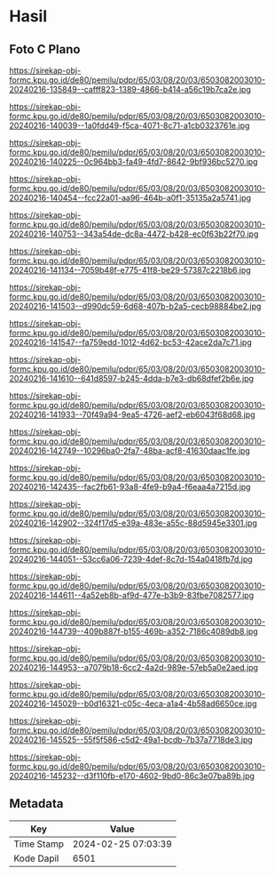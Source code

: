 # Hasil

## Foto C Plano

https://sirekap-obj-formc.kpu.go.id/de80/pemilu/pdpr/65/03/08/20/03/6503082003010-20240216-135849--cafff823-1389-4866-b414-a56c19b7ca2e.jpg

https://sirekap-obj-formc.kpu.go.id/de80/pemilu/pdpr/65/03/08/20/03/6503082003010-20240216-140039--1a0fdd49-f5ca-4071-8c71-a1cb0323761e.jpg

https://sirekap-obj-formc.kpu.go.id/de80/pemilu/pdpr/65/03/08/20/03/6503082003010-20240216-140225--0c964bb3-fa49-4fd7-8642-9bf936bc5270.jpg

https://sirekap-obj-formc.kpu.go.id/de80/pemilu/pdpr/65/03/08/20/03/6503082003010-20240216-140454--fcc22a01-aa96-464b-a0f1-35135a2a5741.jpg

https://sirekap-obj-formc.kpu.go.id/de80/pemilu/pdpr/65/03/08/20/03/6503082003010-20240216-140753--343a54de-dc8a-4472-b428-ec0f63b22f70.jpg

https://sirekap-obj-formc.kpu.go.id/de80/pemilu/pdpr/65/03/08/20/03/6503082003010-20240216-141134--7059b48f-e775-41f8-be29-57387c2218b6.jpg

https://sirekap-obj-formc.kpu.go.id/de80/pemilu/pdpr/65/03/08/20/03/6503082003010-20240216-141503--d990dc59-6d68-407b-b2a5-cecb98884be2.jpg

https://sirekap-obj-formc.kpu.go.id/de80/pemilu/pdpr/65/03/08/20/03/6503082003010-20240216-141547--fa759edd-1012-4d62-bc53-42ace2da7c71.jpg

https://sirekap-obj-formc.kpu.go.id/de80/pemilu/pdpr/65/03/08/20/03/6503082003010-20240216-141610--641d8597-b245-4dda-b7e3-db68dfef2b6e.jpg

https://sirekap-obj-formc.kpu.go.id/de80/pemilu/pdpr/65/03/08/20/03/6503082003010-20240216-141933--70f49a94-9ea5-4726-aef2-eb6043f68d68.jpg

https://sirekap-obj-formc.kpu.go.id/de80/pemilu/pdpr/65/03/08/20/03/6503082003010-20240216-142749--10296ba0-2fa7-48ba-acf8-41630daac1fe.jpg

https://sirekap-obj-formc.kpu.go.id/de80/pemilu/pdpr/65/03/08/20/03/6503082003010-20240216-142435--fac2fb61-93a8-4fe9-b9a4-f6eaa4a7215d.jpg

https://sirekap-obj-formc.kpu.go.id/de80/pemilu/pdpr/65/03/08/20/03/6503082003010-20240216-142902--324f17d5-e39a-483e-a55c-88d5945e3301.jpg

https://sirekap-obj-formc.kpu.go.id/de80/pemilu/pdpr/65/03/08/20/03/6503082003010-20240216-144051--53cc6a06-7239-4def-8c7d-154a0418fb7d.jpg

https://sirekap-obj-formc.kpu.go.id/de80/pemilu/pdpr/65/03/08/20/03/6503082003010-20240216-144611--4a52eb8b-af9d-477e-b3b9-83fbe7082577.jpg

https://sirekap-obj-formc.kpu.go.id/de80/pemilu/pdpr/65/03/08/20/03/6503082003010-20240216-144739--409b887f-b155-469b-a352-7186c4089db8.jpg

https://sirekap-obj-formc.kpu.go.id/de80/pemilu/pdpr/65/03/08/20/03/6503082003010-20240216-144953--a7079b18-6cc2-4a2d-989e-57eb5a0e2aed.jpg

https://sirekap-obj-formc.kpu.go.id/de80/pemilu/pdpr/65/03/08/20/03/6503082003010-20240216-145029--b0d16321-c05c-4eca-a1a4-4b58ad6650ce.jpg

https://sirekap-obj-formc.kpu.go.id/de80/pemilu/pdpr/65/03/08/20/03/6503082003010-20240216-145525--55f5f586-c5d2-49a1-bcdb-7b37a7718de3.jpg

https://sirekap-obj-formc.kpu.go.id/de80/pemilu/pdpr/65/03/08/20/03/6503082003010-20240216-145232--d3f110fb-e170-4602-9bd0-86c3e07ba89b.jpg


## Metadata

| Key        | Value               |
| ---------- | ------------------- |
| Time Stamp | 2024-02-25 07:03:39 |
| Kode Dapil | 6501                |




